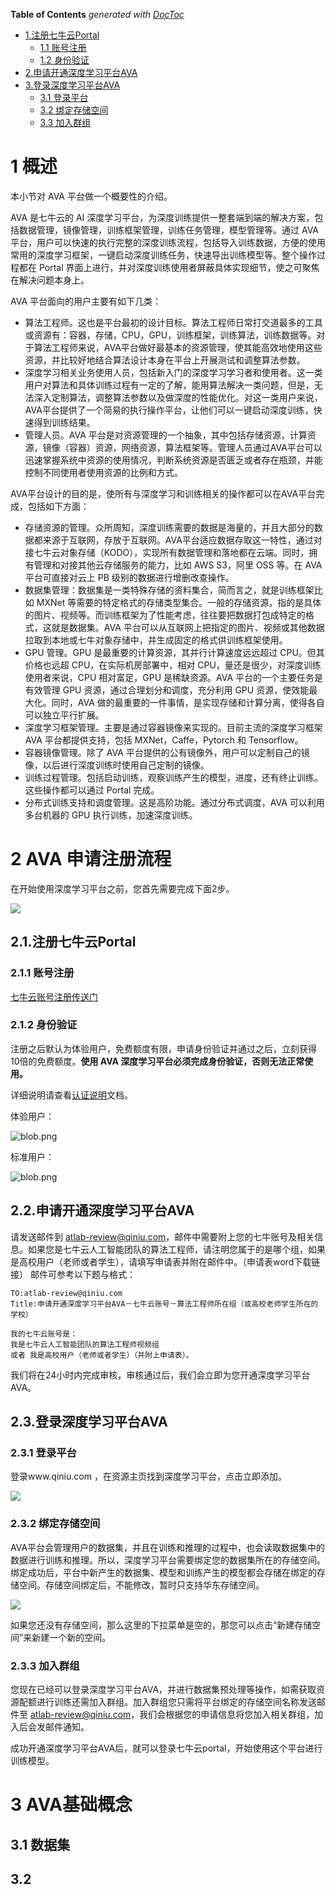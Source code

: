 <!-- START doctoc generated TOC please keep comment here to allow auto update -->
<!-- DON'T EDIT THIS SECTION, INSTEAD RE-RUN doctoc TO UPDATE -->
**Table of Contents**  *generated with [DocToc](https://github.com/thlorenz/doctoc)*

- [1.注册七牛云Portal](#1%E6%B3%A8%E5%86%8C%E4%B8%83%E7%89%9B%E4%BA%91portal)
  - [1.1 账号注册](#11-%E8%B4%A6%E5%8F%B7%E6%B3%A8%E5%86%8C)
  - [1.2 身份验证](#12-%E8%BA%AB%E4%BB%BD%E9%AA%8C%E8%AF%81)
- [2.申请开通深度学习平台AVA](#2%E7%94%B3%E8%AF%B7%E5%BC%80%E9%80%9A%E6%B7%B1%E5%BA%A6%E5%AD%A6%E4%B9%A0%E5%B9%B3%E5%8F%B0ava)
- [3.登录深度学习平台AVA](#3%E7%99%BB%E5%BD%95%E6%B7%B1%E5%BA%A6%E5%AD%A6%E4%B9%A0%E5%B9%B3%E5%8F%B0ava)
  - [3.1 登录平台](#31-%E7%99%BB%E5%BD%95%E5%B9%B3%E5%8F%B0)
  - [3.2 绑定存储空间](#32-%E7%BB%91%E5%AE%9A%E5%AD%98%E5%82%A8%E7%A9%BA%E9%97%B4)
  - [3.3 加入群组](#33-%E5%8A%A0%E5%85%A5%E7%BE%A4%E7%BB%84)

<!-- END doctoc generated TOC please keep comment here to allow auto update -->

# 1 概述

本小节对 AVA 平台做一个概要性的介绍。

AVA 是七牛云的 AI 深度学习平台，为深度训练提供一整套端到端的解决方案，包括数据管理，镜像管理，训练框架管理，训练任务管理，模型管理等。通过 AVA 平台，用户可以快速的执行完整的深度训练流程，包括导入训练数据，方便的使用常用的深度学习框架，一键启动深度训练任务，快速导出训练模型等。整个操作过程都在 Portal 界面上进行，并对深度训练使用者屏蔽具体实现细节，使之可聚焦在解决问题本身上。

AVA 平台面向的用户主要有如下几类：

- 算法工程师。这也是平台最初的设计目标。算法工程师日常打交道最多的工具或资源有：容器，存储，CPU，GPU，训练框架，训练算法，训练数据等。对于算法工程师来说，AVA平台做好最基本的资源管理，使其能高效地使用这些资源，并比较好地结合算法设计本身在平台上开展测试和调整算法参数。
- 深度学习相关业务使用人员，包括新入门的深度学习学习者和使用者。这一类用户对算法和具体训练过程有一定的了解，能用算法解决一类问题，但是，无法深入定制算法，调整算法参数以及做深度的性能优化。对这一类用户来说，AVA平台提供了一个简易的执行操作平台，让他们可以一键启动深度训练，快速得到训练结果。
- 管理人员。AVA 平台是对资源管理的一个抽象，其中包括存储资源，计算资源，镜像（容器）资源，网络资源，算法框架等。管理人员通过AVA平台可以迅速掌握系统中资源的使用情况，判断系统资源是否匮乏或者存在瓶颈，并能控制不同使用者使用资源的比例和方式。

AVA平台设计的目的是，使所有与深度学习和训练相关的操作都可以在AVA平台完成，包括如下方面：

- 存储资源的管理。众所周知，深度训练需要的数据是海量的，并且大部分的数据都来源于互联网，存放于互联网。AVA平台适应数据存取这一特性，通过对接七牛云对象存储（KODO），实现所有数据管理和落地都在云端。同时，拥有管理和对接其他云存储服务的能力，比如 AWS S3，阿里 OSS 等。在 AVA 平台可直接对云上 PB 级别的数据进行增删改查操作。
- 数据集管理：数据集是一类特殊存储的资料集合，简而言之，就是训练框架比如 MXNet 等需要的特定格式的存储类型集合。一般的存储资源，指的是具体的图片、视频等。而训练框架为了性能考虑，往往要把数据打包成特定的格式，这就是数据集。AVA 平台可以从互联网上把指定的图片、视频或其他数据拉取到本地或七牛对象存储中，并生成固定的格式供训练框架使用。
- GPU 管理。GPU 是最重要的计算资源，其并行计算速度远远超过 CPU。但其价格也远超 CPU，在实际机房部署中，相对 CPU，量还是很少，对深度训练使用者来说，CPU 相对富足，GPU 是稀缺资源。AVA 平台的一个主要任务是有效管理 GPU 资源，通过合理划分和调度，充分利用 GPU 资源，使效能最大化。同时，AVA 做的最重要的一件事情，是实现存储和计算分离，使得各自可以独立平行扩展。
- 深度学习框架管理。主要是通过容器镜像来实现的。目前主流的深度学习框架 AVA 平台都提供支持，包括 MXNet，Caffe，Pytorch 和 Tensorflow。
- 容器镜像管理。除了 AVA 平台提供的公有镜像外，用户可以定制自己的镜像，以后进行深度训练时使用自己定制的镜像。
- 训练过程管理。包括启动训练，观察训练产生的模型，进度，还有终止训练。这些操作都可以通过 Portal 完成。
- 分布式训练支持和调度管理。这是高阶功能。通过分布式调度，AVA 可以利用多台机器的 GPU 执行训练，加速深度训练。

# 2 AVA 申请注册流程

在开始使用深度学习平台之前，您首先需要完成下面2步。


![](https://odum9helk.qnssl.com/Fo2tZHtI72llbuGZefBsrB_pQ2sV?imageView2/2/w/400/h/800)
## 2.1.注册七牛云Portal
### 2.1.1 账号注册
[七牛云账号注册传送门](https://portal.qiniu.com/signup/choice)

### 2.1.2 身份验证

注册之后默认为体验用户，免费额度有限，申请身份验证并通过之后，立刻获得10倍的免费额度。**使用 AVA 深度学习平台必须完成身份验证，否则无法正常使用。**

详细说明请查看[认证说明](https://developer.qiniu.com/af/manual/4057/the-identity-authentication)文档。

体验用户：

![blob.png](https://oi2ix6x26.qnssl.com/attachments/download/600375/00157158d51c3252c5ae1b19dc82f9d/)

标准用户：

![blob.png](https://oi2ix6x26.qnssl.com/attachments/download/600376/00157158d7a18becc5ceab3ec2e32a1/)

## 2.2.申请开通深度学习平台AVA

请发送邮件到 atlab-review@qiniu.com，邮件中需要附上您的七牛账号及相关信息。如果您是七牛云人工智能团队的算法工程师，请注明您属于的是哪个组，如果是高校用户（老师或者学生），请填写申请表并附在邮件中。（申请表word下载链接）
邮件可参考以下题与格式：

```
TO:atlab-review@qiniu.com
Title:申请开通深度学习平台AVA－七牛云账号－算法工程师所在组（或高校老师学生所在的学校）

我的七牛云账号是：
我是七牛云人工智能团队的算法工程师视频组
或者 我是高校用户（老师或者学生）（并附上申请表）。
```

我们将在24小时内完成审核，审核通过后，我们会立即为您开通深度学习平台AVA。

## 2.3.登录深度学习平台AVA

### 2.3.1 登录平台

登录www.qiniu.com ，在资源主页找到深度学习平台，点击立即添加。

![](https://odum9helk.qnssl.com/Fiw8q3q6o-xFP95xlHF0TjAp-vZe)

### 2.3.2 绑定存储空间
AVA平台会管理用户的数据集，并且在训练和推理的过程中，也会读取数据集中的数据进行训练和推理。所以，深度学习平台需要绑定您的数据集所在的存储空间。绑定成功后，平台中新产生的数据集、模型和训练产生的模型都会存储在绑定的存储空间。存储空间绑定后，不能修改，暂时只支持华东存储空间。

![](https://odum9helk.qnssl.com/FgO9fMFWTebsQgx4a8YrSpWi-khg)

如果您还没有存储空间，那么这里的下拉菜单是空的，那您可以点击“新建存储空间”来新建一个新的空间。

### 2.3.3 加入群组

您现在已经可以登录深度学习平台AVA，并进行数据集预处理等操作，如需获取资源配额进行训练还需加入群组。加入群组您只需将平台绑定的存储空间名称发送邮件至 atlab-review@qiniu.com，我们会根据您的申请信息将您加入相关群组，加入后会发邮件通知。

成功开通深度学习平台AVA后，就可以登录七牛云portal，开始使用这个平台进行训练模型。

# 3 AVA基础概念
## 3.1 数据集
## 3.2 



